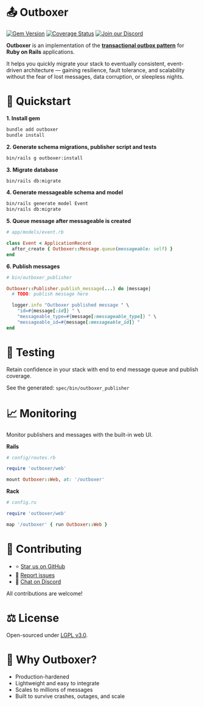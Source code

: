 # 📤 Outboxer

[![Gem Version](https://badge.fury.io/rb/outboxer.svg)](https://badge.fury.io/rb/outboxer)
[![Coverage Status](https://coveralls.io/repos/github/fast-programmer/outboxer/badge.svg)](https://coveralls.io/github/fast-programmer/outboxer)
[![Join our Discord](https://img.shields.io/badge/Discord-blue?style=flat&logo=discord&logoColor=white)](https://discord.gg/x6EUehX6vU)

**Outboxer** is an implementation of the [**transactional outbox pattern**](https://docs.aws.amazon.com/prescriptive-guidance/latest/cloud-design-patterns/transactional-outbox.html) for **Ruby on Rails** applications.

It helps you quickly migrate your stack to eventually consistent, event-driven architecture — gaining resilience, fault tolerance, and scalability without the fear of lost messages, data corruption, or sleepless nights.

# 🚀 Quickstart

**1. Install gem**

```bash
bundle add outboxer
bundle install
```

**2. Generate schema migrations, publisher script and tests**

```bash
bin/rails g outboxer:install
```

**3. Migrate database**

```bash
bin/rails db:migrate
```

**4. Generate messageable schema and model**

```bash
bin/rails generate model Event
bin/rails db:migrate
```

**5. Queue message after messageable is created**

```ruby
# app/models/event.rb

class Event < ApplicationRecord
  after_create { Outboxer::Message.queue(messageable: self) }
end
```

**6. Publish messages**

```ruby
# bin/outboxer_publisher

Outboxer::Publisher.publish_message(...) do |message|
  # TODO: publish message here

  logger.info "Outboxer published message " \
    "id=#{message[:id]} " \
    "messageable_type=#{message[:messageable_type]} " \
    "messageable_id=#{message[:messageable_id]} "
end
```

# 🧪 Testing

Retain confidence in your stack with end to end message queue and publish coverage.

See the generated: `spec/bin/outboxer_publisher`

# 📈 Monitoring

Monitor publishers and messages with the built-in web UI.

**Rails**

```ruby
# config/routes.rb

require 'outboxer/web'

mount Outboxer::Web, at: '/outboxer'
```

**Rack**

```ruby
# config.ru

require 'outboxer/web'

map '/outboxer' { run Outboxer::Web }
```

# 🤝 Contributing

- ⭐ [Star us on GitHub](https://github.com/fast-programmer/outboxer)
- 🐛 [Report issues](https://github.com/fast-programmer/outboxer/issues)
- 💬 [Chat on Discord](https://discord.gg/x6EUehX6vU)

All contributions are welcome!

# ⚖️ License

Open-sourced under [LGPL v3.0](https://www.gnu.org/licenses/lgpl-3.0.html).

# 🏁 Why Outboxer?

- Production-hardened
- Lightweight and easy to integrate
- Scales to millions of messages
- Built to survive crashes, outages, and scale
